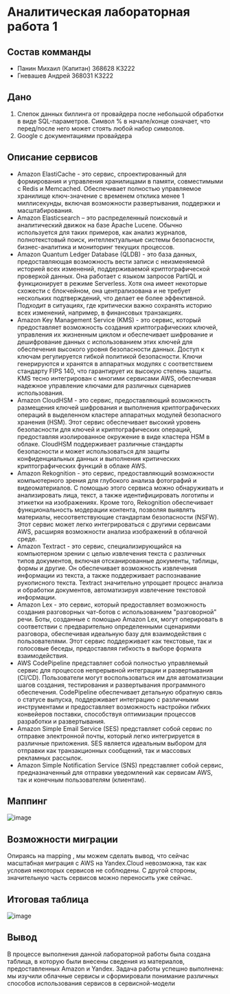 # Аналитическая лабораторная работа 1
## Состав комманды
- Панин Михаил (Капитан) 368628 К3222
- Гневашев Андрей 368031 К3222
## Дано
1. Слепок данных биллинга от провайдера после небольшой обработки в виде SQL-параметров. Символ % в начале/конце означает, что перед/после него может стоять любой набор символов.
2. Google с документациями провайдера
## Описание сервисов
- Amazon ElastiCache - это сервис, спроектированный для формирования и управления хранилищами в памяти, совместимыми с Redis и Memcached. Обеспечивает полностью управляемое хранилище ключ-значение с временем отклика менее 1 миллисекунды, включая возможности развертывания, поддержки и масштабирования.
- Amazon Elasticsearch – это распределенный поисковый и аналитический движок на базе Apache Lucene. Обычно используется для таких примеров, как анализ журналов, полнотекстовый поиск, интеллектуальные системы безопасности, бизнес-аналитика и мониторинг текущих процессов.
- Amazon Quantum Ledger Database (QLDB) - это база данных, предоставляющая возможность вести записи с неизменяемой историей всех изменений, поддерживаемой криптографической проверкой данных. Она работает с языком запросов PartiQL и функционирует в режиме Serverless. Хотя она имеет некоторые схожести с блокчейном, она централизована и не требует нескольких подтверждений, что делает ее более эффективной. Подходит в ситуациях, где критически важно сохранять историю всех изменений, например, в финансовых транзакциях.
- Amazon Key Management Service (KMS) - это сервис, который предоставляет возможность создания криптографических ключей, управления их жизненным циклом и обеспечивает шифрование и дешифрование данных с использованием этих ключей для обеспечения высокого уровня безопасности данных. Доступ к ключам регулируется гибкой политикой безопасности. Ключи генерируются и хранятся в аппаратных модулях с соответствием стандарту FIPS 140, что гарантирует их высокую степень защиты. KMS тесно интегрирован с многими сервисами AWS, обеспечивая надежное управление ключами для различных сценариев использования.
- Amazon CloudHSM - это сервис, предоставляющий возможность размещения ключей шифрования и выполнения криптографических операций в выделенном кластере аппаратных модулей безопасного хранения (HSM). Этот сервис обеспечивает высокий уровень безопасности для ключей и криптографических операций, предоставляя изолированное окружение в виде кластера HSM в облаке. CloudHSM поддерживает различные стандарты безопасности и может использоваться для защиты конфиденциальных данных и выполнения критических криптографических функций в облаке AWS.
- Amazon Rekognition - это сервис, предоставляющий возможности компьютерного зрения для глубокого анализа фотографий и видеоматериалов. С помощью этого сервиса можно обнаруживать и анализировать лица, текст, а также идентифицировать логотипы и этикетки на изображениях. Кроме того, Rekognition обеспечивает функциональность модерации контента, позволяя выявлять материалы, несоответствующие стандартам безопасности (NSFW). Этот сервис может легко интегрироваться с другими сервисами AWS, расширяя возможности анализа изображений в облачной среде.
- Amazon Textract - это сервис, специализирующийся на компьютерном зрении с целью извлечения текста с различных типов документов, включая отсканированные документы, таблицы, формы и другие. Он обеспечивает возможность извлечения информации из текста, а также поддерживает распознавание рукописного текста. Textract значительно упрощает процесс анализа и обработки документов, автоматизируя извлечение текстовой информации.
- Amazon Lex - это сервис, который предоставляет возможность создания разговорных чат-ботов с использованием "разговорной" речи. Боты, созданные с помощью Amazon Lex, могут оперировать в соответствии с предварительно определенными сценариями разговора, обеспечивая идеальную базу для взаимодействия с пользователями. Этот сервис поддерживает как текстовые, так и голосовые беседы, предоставляя гибкость в выборе формата взаимодействия.
- AWS CodePipeline представляет собой полностью управляемый сервис для процессов непрерывной интеграции и развертывания (CI/CD). Пользователи могут воспользоваться им для автоматизации шагов создания, тестирования и развертывания программного обеспечения. CodePipeline обеспечивает детальную обратную связь о статусе выпуска, поддерживает интеграцию с различными инструментами и предоставляет возможность настройки гибких конвейеров поставки, способствуя оптимизации процессов разработки и развертывания.
- Amazon Simple Email Service (SES) представляет собой сервис по отправке электронной почты, который легко интегрируется в различные приложения. SES является идеальным выбором для отправки как транзакционных сообщений, так и массовых рекламных рассылок.
- Amazon Simple Notification Service (SNS) представляет собой сервис, предназначенный для отправки уведомлений как сервисам AWS, так и конечным пользователям (клиентам).

## Маппинг
![image](https://github.com/Wisenblum/Oblaka/assets/70391455/e19e30ae-f37d-4220-846a-6cb2eae733a7)
## Возможности миграции
Опираясь на mapping , мы можем сделать вывод, что сейчас масштабная миграция с AWS на Yandex.Cloud невозможна, так как условия некоторых сервисов не соблюдены. С другой стороны, значительную часть сервисов можно переносить уже сейчас.
## Итоговая таблица
![image](https://github.com/Wisenblum/Oblaka/assets/112980347/404a8465-afd6-4ee5-881a-05a083b355fa)

## Вывод
В процессе выполнения данной лабораторной работы была создана таблица, в которую были внесены сведения из материалов, предоставленных Amazon и Yandex. Задача работы успешно выполнена: мы изучили облачные сервисы и сформировали понимание различных способов использования сервисов в сервисной-модели

